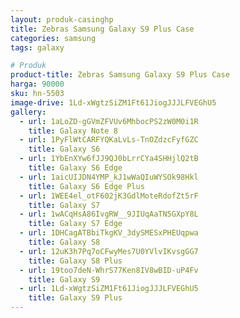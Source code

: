 ```yaml
---
layout: produk-casinghp
title: Zebras Samsung Galaxy S9 Plus Case
categories: samsung
tags: galaxy

# Produk
product-title: Zebras Samsung Galaxy S9 Plus Case
harga: 90000
sku: hn-5503
image-drive: 1Ld-xWgtzSiZM1Ft61JiogJJJLFVEGhU5
gallery:
  - url: 1aLoZD-gGVmZFVUv6MhbocPS2zW0M0i1R
    title: Galaxy Note 8
  - url: 1PyFlWtCARFYQKaLvLs-TnOZdzcFyfGZC
    title: Galaxy S6
  - url: 1YbEnXYw6fJJ9QJ0bLrrCYa4SHHjlQ2tB
    title: Galaxy S6 Edge
  - url: 1aicUIJDN4YMP_kJ1wWaQIuWYSOk98Hkl
    title: Galaxy S6 Edge Plus
  - url: 1WEE4el_otF602jK3GdlMoteRdofZt5rF
    title: Galaxy S7
  - url: 1wACqHsA86IvgRW__9JIUqAaTN5GXpY8L
    title: Galaxy S7 Edge
  - url: 1DHCagATBbiTkgKV_3dySMESxPHEUqpwa
    title: Galaxy S8
  - url: 12uK3h7Pq7oCFwyMes7U0YVlvIKvsgGG7
    title: Galaxy S8 Plus
  - url: 19too7deN-WhrS77Ken8IV8wBID-uP4Fv
    title: Galaxy S9
  - url: 1Ld-xWgtzSiZM1Ft61JiogJJJLFVEGhU5
    title: Galaxy S9 Plus
---
```

